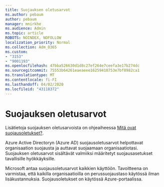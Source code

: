 ```yaml
---
title: Suojauksen oletusarvot
ms.author: pebaum
author: pebaum
manager: mnirkhe
ms.audience: Admin
ms.topic: article
ROBOTS: NOINDEX, NOFOLLOW
localization_priority: Normal
ms.collection: Adm_O365
ms.custom:
- "3153"
- "9001193"
ms.openlocfilehash: 47bba526630d1d8c27ef264e7ceefa3e17b274dc
ms.sourcegitcommit: 75553b64261eaeaeee16259410753e7bf8982ca1
ms.translationtype: MT
ms.contentlocale: fi-FI
ms.lasthandoff: 04/02/2020
ms.locfileid: "43118372"
---
```

# <a name="security-defaults"></a>Suojauksen oletusarvot

Lisätietoja suojauksen oletusarvoista on ohjeaiheessa [Mitä ovat suojausoletukset?](https://docs.microsoft.com/azure/active-directory/conditional-access/concept-conditional-access-security-defaults).

Azure Active Directoryn (Azure AD) suojausoletusarvot helpottavat organisaation suojausta ja auttavat suojaamaan organisaatiotasi. Suojauksen oletusarvot sisältävät valmiiksi määritetyt suojausasetukset tavallisille hyökkäyksille.

Microsoft antaa suojausoletusarvot kaikkien käyttöön. Tavoitteena on varmistaa, että kaikilla organisaatioilla on perussuojaustaso käytössä ilman lisäkustannuksia. Suojausoletukset on käytössä Azure-portaalissa.
